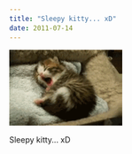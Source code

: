 ```yaml
---
title: "Sleepy kitty... xD"
date: 2011-07-14
---
```


![2011-07-14-3aiysjke.gif](/images/2011-07-14-3aiysjke.gif)

Sleepy kitty... xD 